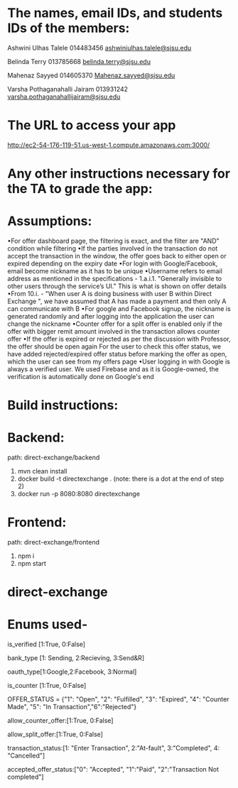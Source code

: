# The names, email IDs, and students IDs of the members:

Ashwini Ulhas Talele
014483456
ashwiniulhas.talele@sjsu.edu

Belinda Terry
013785668
belinda.terry@sjsu.edu

Mahenaz Sayyed
014605370
Mahenaz.sayyed@sjsu.edu


Varsha Pothaganahalli Jairam
013931242
varsha.pothaganahallijairam@sjsu.edu


# The URL to access your app
http://ec2-54-176-119-51.us-west-1.compute.amazonaws.com:3000/


# Any other instructions necessary for the TA to grade the app:
# Assumptions:
•For offer dashboard page, the filtering is exact, and the filter are "AND" condition while filtering
•If the parties involved in the transaction do not accept the transaction in the window, the offer goes back to either open or expired depending on the expiry date
•For login with Google/Facebook, email become nickname as it has to be unique
•Username refers to email address as mentioned in the specifications - 1.a.i.1. "Generally invisible to other users through the service’s UI." This is what is shown on offer details
•From 10.i. - "When user A is doing business with user B within Direct Exchange ", we have assumed that A has made a payment and then only A can communicate with B
•For google and Facebook signup, the nickname is generated randomly and after logging into the application the user can change the nickname
•Counter offer for a split offer is enabled only if the offer with bigger remit amount involved in the transaction allows counter offer
•If the offer is expired or rejected as per the discussion with Professor, the offer should be open again For the user to check this offer status, we have added rejected/expired offer status before marking the offer as open, which the user can see from my offers page
•User logging in with Google is always a verified user. We used Firebase and as it is Google-owned, the verification is automatically done on Google's end

# Build instructions:
# Backend:
path: direct-exchange/backend
1. mvn clean install
2. docker build -t directexchange .
(note: there is a dot at the end of step 2)
3. docker run -p 8080:8080 directexchange

# Frontend:
path: direct-exchange/frontend
1. npm i
2. npm start






# direct-exchange 

# Enums used- 
is_verified [1:True, 0:False]

bank_type [1: Sending, 2:Recieving, 3:Send&R]

oauth_type[1:Google,2:Facebook, 3:Normal]

is_counter  [1:True, 0:False]

OFFER_STATUS = {"1": "Open", "2": "Fulfilled", "3": "Expired", "4": "Counter Made", "5": "In Transaction","6":"Rejected"}

allow_counter_offer:[1:True, 0:False]

allow_split_offer:[1:True, 0:False]

transaction_status:[1: "Enter Transaction", 2:"At-fault", 3:"Completed", 4: "Cancelled"]

accepted_offer_status:["0": "Accepted", "1":"Paid", "2":"Transaction Not completed"]
